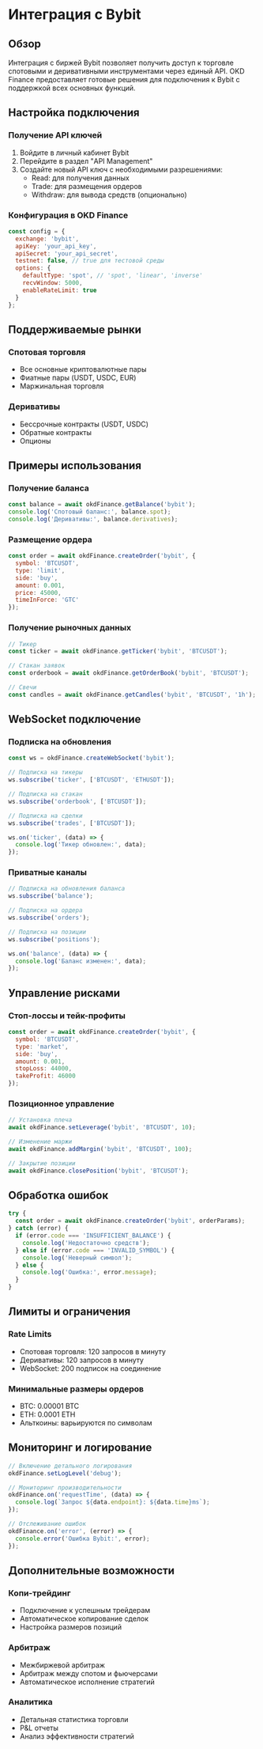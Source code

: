 # Интеграция с Bybit

## Обзор

Интеграция с биржей Bybit позволяет получить доступ к торговле спотовыми и деривативными инструментами через единый API. OKD Finance предоставляет готовые решения для подключения к Bybit с поддержкой всех основных функций.

## Настройка подключения

### Получение API ключей

1. Войдите в личный кабинет Bybit
2. Перейдите в раздел "API Management"
3. Создайте новый API ключ с необходимыми разрешениями:
   - Read: для получения данных
   - Trade: для размещения ордеров
   - Withdraw: для вывода средств (опционально)

### Конфигурация в OKD Finance

```javascript
const config = {
  exchange: 'bybit',
  apiKey: 'your_api_key',
  apiSecret: 'your_api_secret',
  testnet: false, // true для тестовой среды
  options: {
    defaultType: 'spot', // 'spot', 'linear', 'inverse'
    recvWindow: 5000,
    enableRateLimit: true
  }
};
```

## Поддерживаемые рынки

### Спотовая торговля
- Все основные криптовалютные пары
- Фиатные пары (USDT, USDC, EUR)
- Маржинальная торговля

### Деривативы
- Бессрочные контракты (USDT, USDC)
- Обратные контракты
- Опционы

## Примеры использования

### Получение баланса

```javascript
const balance = await okdFinance.getBalance('bybit');
console.log('Спотовый баланс:', balance.spot);
console.log('Деривативы:', balance.derivatives);
```

### Размещение ордера

```javascript
const order = await okdFinance.createOrder('bybit', {
  symbol: 'BTCUSDT',
  type: 'limit',
  side: 'buy',
  amount: 0.001,
  price: 45000,
  timeInForce: 'GTC'
});
```

### Получение рыночных данных

```javascript
// Тикер
const ticker = await okdFinance.getTicker('bybit', 'BTCUSDT');

// Стакан заявок
const orderbook = await okdFinance.getOrderBook('bybit', 'BTCUSDT');

// Свечи
const candles = await okdFinance.getCandles('bybit', 'BTCUSDT', '1h');
```

## WebSocket подключение

### Подписка на обновления

```javascript
const ws = okdFinance.createWebSocket('bybit');

// Подписка на тикеры
ws.subscribe('ticker', ['BTCUSDT', 'ETHUSDT']);

// Подписка на стакан
ws.subscribe('orderbook', ['BTCUSDT']);

// Подписка на сделки
ws.subscribe('trades', ['BTCUSDT']);

ws.on('ticker', (data) => {
  console.log('Тикер обновлен:', data);
});
```

### Приватные каналы

```javascript
// Подписка на обновления баланса
ws.subscribe('balance');

// Подписка на ордера
ws.subscribe('orders');

// Подписка на позиции
ws.subscribe('positions');

ws.on('balance', (data) => {
  console.log('Баланс изменен:', data);
});
```

## Управление рисками

### Стоп-лоссы и тейк-профиты

```javascript
const order = await okdFinance.createOrder('bybit', {
  symbol: 'BTCUSDT',
  type: 'market',
  side: 'buy',
  amount: 0.001,
  stopLoss: 44000,
  takeProfit: 46000
});
```

### Позиционное управление

```javascript
// Установка плеча
await okdFinance.setLeverage('bybit', 'BTCUSDT', 10);

// Изменение маржи
await okdFinance.addMargin('bybit', 'BTCUSDT', 100);

// Закрытие позиции
await okdFinance.closePosition('bybit', 'BTCUSDT');
```

## Обработка ошибок

```javascript
try {
  const order = await okdFinance.createOrder('bybit', orderParams);
} catch (error) {
  if (error.code === 'INSUFFICIENT_BALANCE') {
    console.log('Недостаточно средств');
  } else if (error.code === 'INVALID_SYMBOL') {
    console.log('Неверный символ');
  } else {
    console.log('Ошибка:', error.message);
  }
}
```

## Лимиты и ограничения

### Rate Limits
- Спотовая торговля: 120 запросов в минуту
- Деривативы: 120 запросов в минуту
- WebSocket: 200 подписок на соединение

### Минимальные размеры ордеров
- BTC: 0.00001 BTC
- ETH: 0.0001 ETH
- Альткоины: варьируются по символам

## Мониторинг и логирование

```javascript
// Включение детального логирования
okdFinance.setLogLevel('debug');

// Мониторинг производительности
okdFinance.on('requestTime', (data) => {
  console.log(`Запрос ${data.endpoint}: ${data.time}ms`);
});

// Отслеживание ошибок
okdFinance.on('error', (error) => {
  console.error('Ошибка Bybit:', error);
});
```

## Дополнительные возможности

### Копи-трейдинг
- Подключение к успешным трейдерам
- Автоматическое копирование сделок
- Настройка размеров позиций

### Арбитраж
- Межбиржевой арбитраж
- Арбитраж между спотом и фьючерсами
- Автоматическое исполнение стратегий

### Аналитика
- Детальная статистика торговли
- P&L отчеты
- Анализ эффективности стратегий
